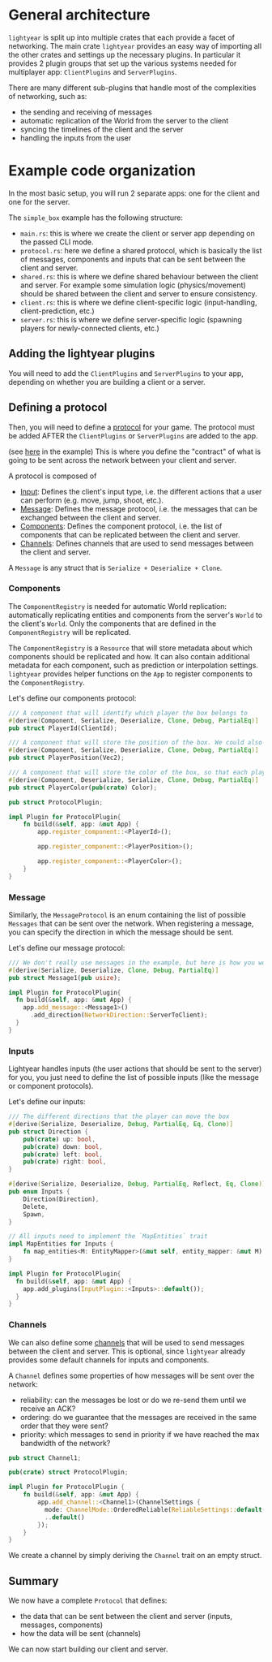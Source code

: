 # General architecture

`lightyear` is split up into multiple crates that each provide a facet of networking.
The main crate `lightyear` provides an easy way of importing all the other crates and settings up the necessary plugins.
In particular it provides 2 plugin groups that set up the various systems needed for multiplayer app: `ClientPlugins` and `ServerPlugins`.

There are many different sub-plugins that handle most of the complexities of networking, such as:
- the sending and receiving of messages
- automatic replication of the World from the server to the client
- syncing the timelines of the client and the server
- handling the inputs from the user


# Example code organization

In the most basic setup, you will run 2 separate apps: one for the client and one for the server.

The `simple_box` example has the following structure:

- `main.rs`: this is where we create the client or server app depending on the passed CLI mode.
- `protocol.rs`: here we define a shared protocol, which is basically the list of messages, components and inputs that
  can be sent between the client and server.
- `shared.rs`: this is where we define shared behaviour between the client and server. For example some simulation
  logic (physics/movement) should be shared between the client and server to ensure consistency.
- `client.rs`: this is where we define client-specific logic (input-handling, client-prediction, etc.)
- `server.rs`: this is where we define server-specific logic (spawning players for newly-connected clients, etc.)

## Adding the lightyear plugins

You will need to add the `ClientPlugins` and `ServerPlugins` to your app, depending on whether you are building a client or a server.


## Defining a protocol

Then, you will need to define a [protocol](../concepts/replication/protocol.md) for your game. The protocol must be added AFTER the `ClientPlugins` or `ServerPlugins` are added to the app.

(see [here](https://github.com/cBournhonesque/lightyear/blob/main/examples/simple_box/src/protocol.rs) in the example)
This is where you define the "contract" of what is going to be sent across the network between your client and server.

A protocol is composed of
- [Input](../concepts/advanced_replication/inputs.md): Defines the client's input type, i.e. the different actions that
  a user can perform (e.g. move, jump, shoot, etc.).
- [Message](../concepts/bevy_integration/events.md): Defines the message protocol, i.e. the messages that can be
  exchanged between the client and server.
- [Components](../concepts/replication/title.md): Defines the component protocol, i.e. the list of components that can be replicated between the client and server.
- [Channels](../concepts/reliability/channels.md): Defines channels that are used to send messages between the client and server.

A `Message` is any struct that is `Serialize + Deserialize + Clone`.


### Components

The `ComponentRegistry` is needed for automatic World replication: automatically replicating entities and components
from the server's `World` to the client's `World`.
Only the components that are defined in the `ComponentRegistry` will be replicated.

The `ComponentRegistry` is a `Resource` that will store metadata about which components should be replicated and how.
It can also contain additional metadata for each component, such as prediction or interpolation settings.
`lightyear` provides helper functions on the `App` to register components to the `ComponentRegistry`.

Let's define our components protocol:

```rust
/// A component that will identify which player the box belongs to
#[derive(Component, Serialize, Deserialize, Clone, Debug, PartialEq)]
pub struct PlayerId(ClientId);

/// A component that will store the position of the box. We could also directly use the `Transform` component.
#[derive(Component, Serialize, Deserialize, Clone, Debug, PartialEq)]
pub struct PlayerPosition(Vec2);

/// A component that will store the color of the box, so that each player can have a different color.
#[derive(Component, Deserialize, Serialize, Clone, Debug, PartialEq)]
pub struct PlayerColor(pub(crate) Color);

pub struct ProtocolPlugin;

impl Plugin for ProtocolPlugin{
    fn build(&self, app: &mut App) {
        app.register_component::<PlayerId>();

        app.register_component::<PlayerPosition>();

        app.register_component::<PlayerColor>();
    }
}
```

### Message

Similarly, the `MessageProtocol` is an enum containing the list of possible `Messages` that can be sent over the
network. When registering a message, you can specify the direction in which the message should be sent.

Let's define our message protocol:

```rust
/// We don't really use messages in the example, but here is how you would define them.
#[derive(Serialize, Deserialize, Clone, Debug, PartialEq)]
pub struct Message1(pub usize);

impl Plugin for ProtocolPlugin{
  fn build(&self, app: &mut App) {
    app.add_message::<Message1>()
      .add_direction(NetworkDirection::ServerToClient);
  }
}
```

### Inputs

Lightyear handles inputs (the user actions that should be sent to the server) for you, you just need to define the list
of possible inputs (like the message or component protocols).


Let's define our inputs:

```rust
/// The different directions that the player can move the box
#[derive(Serialize, Deserialize, Debug, PartialEq, Eq, Clone)]
pub struct Direction {
    pub(crate) up: bool,
    pub(crate) down: bool,
    pub(crate) left: bool,
    pub(crate) right: bool,
}

#[derive(Serialize, Deserialize, Debug, PartialEq, Reflect, Eq, Clone)]
pub enum Inputs {
    Direction(Direction),
    Delete,
    Spawn,
}

// All inputs need to implement the `MapEntities` trait
impl MapEntities for Inputs {
    fn map_entities<M: EntityMapper>(&mut self, entity_mapper: &mut M) {}
}

impl Plugin for ProtocolPlugin{
  fn build(&self, app: &mut App) {
    app.add_plugins(InputPlugin::<Inputs>::default());
  }
}
```


### Channels

We can also define some [channels](../concepts/reliability/channels.md) that will be used to send messages between the
client and server.
This is optional, since `lightyear` already provides some default channels for inputs and components.

A `Channel` defines some properties of how messages will be sent over the network:

- reliability: can the messages be lost or do we re-send them until we receive an ACK?
- ordering: do we guarantee that the messages are received in the same order that they were sent?
- priority: which messages to send in priority if we have reached the max bandwidth of the network?

```rust
pub struct Channel1;

pub(crate) struct ProtocolPlugin;

impl Plugin for ProtocolPlugin {
    fn build(&self, app: &mut App) {
        app.add_channel::<Channel1>(ChannelSettings {
          mode: ChannelMode::OrderedReliable(ReliableSettings::default()),
          ..default()
        });
    }
}
```

We create a channel by simply deriving the `Channel` trait on an empty struct.


## Summary

We now have a complete `Protocol` that defines:

- the data that can be sent between the client and server (inputs, messages, components)
- how the data will be sent (channels)

We can now start building our client and server.
